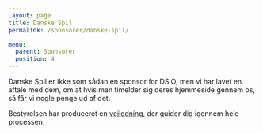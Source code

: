 ```yaml
---
layout: page
title: Danske Spil
permalink: /sponsorer/danske-spil/

menu:
  parent: Sponsorer
  position: 4
---
```

Danske Spil er ikke som sådan en sponsor for DSIO, men vi har lavet en aftale med dem, om at hvis man timelder sig deres hjemmeside gennem os, så får vi nogle penge ud af det.

Bestyrelsen har produceret en [vejledning](/assets/pdf/danske_spil_vejledning.pdf), der guider dig igennem hele processen.
